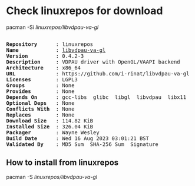 # Check linuxrepos for download

pacman -Si *linuxrepos/libvdpau-va-gl*

<div class="highlight"><pre class="highlight"><text>
<b>Repository</b>      : linuxrepos
<b>Name</b>            : <a href="../../x86_64/libvdpau-va-gl-0.4.2-3-x86_64.pkg.tar.zst">libvdpau-va-gl</a>
<b>Version</b>         : 0.4.2-3
<b>Description</b>     : VDPAU driver with OpenGL/VAAPI backend
<b>Architecture</b>    : x86_64
<b>URL</b>             : https://github.com/i-rinat/libvdpau-va-gl
<b>Licenses</b>        : LGPL3
<b>Groups</b>          : None
<b>Provides</b>        : None
<b>Depends On</b>      : gcc-libs  glibc  libgl  libvdpau  libx11  libva.so=2-64  libva-x11.so=2-64
<b>Optional Deps</b>   : None
<b>Conflicts With</b>  : None
<b>Replaces</b>        : None
<b>Download Size</b>   : 114.82 KiB
<b>Installed Size</b>  : 326.04 KiB
<b>Packager</b>        : Wayne Wesley <wayne6324@gmail.com>
<b>Build Date</b>      : Wed 16 Aug 2023 03:01:21 BST
<b>Validated By</b>    : MD5 Sum  SHA-256 Sum  Signature
</text></pre></div>

## How to install from linuxrepos

pacman -S *linuxrepos/libvdpau-va-gl*
